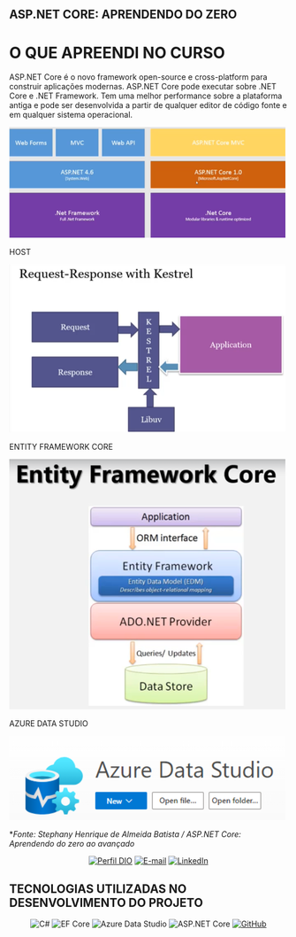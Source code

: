 ##  ASP.NET CORE: APRENDENDO DO ZERO

# O QUE APREENDI NO CURSO 
ASP.NET Core é o novo framework open-source e cross-platform para construir aplicações modernas. ASP.NET Core pode executar sobre .NET Core e .NET Framework. Tem uma melhor performance sobre a plataforma antiga e pode ser desenvolvida a partir de qualquer editor de código fonte e em qualquer sistema operacional.

<img src="Asp01.png" alt="Descrição" width="500">

HOST

<img src="host.png" alt="HOST" width="500">


ENTITY FRAMEWORK CORE

<img src="entity.png" alt="ENTITY FRAMEWORK CORE" width="500">

AZURE DATA STUDIO

<img src="azure.png" alt="Azure data Studio" width="500">

**Fonte: Stephany Henrique de Almeida Batista / ASP.NET Core: Aprendendo do zero ao avançado*

<div align="center">

[![Perfil DIO](https://img.shields.io/badge/-Meu%20Perfil%20na%20DIO-30A3DC?style=for-the-badge)](https://web.dio.me/users/eltonsa75?tab=achievements) 
[![E-mail](https://img.shields.io/badge/-Email-000?style=for-the-badge&logo=microsoft-outlook&logoColor=E94D5F)](mailto:eltonsa75@hotmail.com)
[![LinkedIn](https://img.shields.io/badge/LinkedIn-000?style=for-the-badge&logo=linkedin&logoColor=0E76A8)](https://www.linkedin.com/in/elton-andrade/)

</div>

##  TECNOLOGIAS UTILIZADAS NO DESENVOLVIMENTO DO PROJETO

 <div align="center">

![C#](https://img.shields.io/badge/C%23-239120?style=for-the-badge&logo=c-sharp&logoColor=white)
![EF Core](https://img.shields.io/badge/EF%20Core-512BD4?style=for-the-badge&logo=.net&logoColor=white)
![Azure Data Studio](https://img.shields.io/badge/Azure%20Data%20Studio-0078D4?style=for-the-badge&logo=azuredatastudio&logoColor=white)
![ASP.NET Core](https://img.shields.io/badge/ASP.NET%20Core-512BD4?style=for-the-badge&logo=.net&logoColor=white)
 [![GitHub](https://img.shields.io/badge/GitHub-000?style=for-the-badge&logo=github&logoColor=f8f9fa)](https://docs.github.com/)

 </div>
